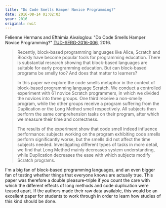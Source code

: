```yaml
---
title: "Do Code Smells Hamper Novice Programming?"
date: 2016-08-14 01:02:03
year: 2016
original: nwit
---
```

<p>
  Felienne Hermans and Efthimia Aivaloglou:
  "Do Code Smells Hamper Novice Programming?"
  <a href="http://swerl.tudelft.nl/twiki/pub/Main/TechnicalReports/TUD-SERG-2016-006.pdf">TUD-SERG-2016-006</a>,
  2016.
</p>
<blockquote>
  <p>
    Recently, block-based programming languages like Alice, Scratch
    and Blockly have become popular tools for programming
    education. There is substantial research showing that block-based
    languages are suitable for early programming education. But can
    block-based programs be smelly too? And does that matter to
    learners?
  </p>
  <p>
    In this paper we explore the code smells metaphor in the context
    of block-based programming language Scratch. We conduct a
    controlled experiment with 61 novice Scratch programmers, in which
    we divided the novices into three groups. One third receive a
    non-smelly program, while the other groups receive a program
    suffering from the Duplication or the Long Method smell
    respectively. All subjects then perform the same comprehension
    tasks on their program, after which we measure their time and
    correctness.
  </p>
  <p>
    The results of the experiment show that code smell indeed
    influence performance: subjects working on the program exhibiting
    code smells perform significantly worse, but the smells did not
    affect the time subjects needed. Investigating different types of
    tasks in more detail, we find that Long Method mainly decreases
    system understanding, while Duplication decreases the ease with
    which subjects modify Scratch programs.
  </p>
</blockquote>
<p>
  I'm a big fan of block-based programming languages,
  and an even bigger fan of testing whether things that everyone knows are actually true.
  This paper was therefore a double pleasure–triple if you count
  the care with which the different effects of long methods and code duplication were teased apart.
  If the authors made their raw data available,
  this would be an excellent paper for students to work through
  in order to learn how studies of this kind should be done.
</p>
